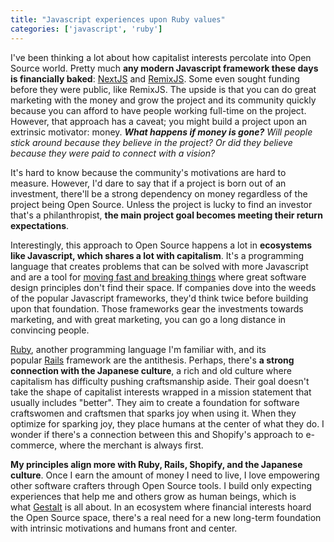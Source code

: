 ```yaml
---
title: "Javascript experiences upon Ruby values"
categories: ['javascript', 'ruby']
---
```


I've been thinking a lot about how capitalist interests percolate into Open Source world. Pretty much **any modern Javascript framework these days is financially baked**: [NextJS](https://nextjs.org/) and [RemixJS](https://remix.run/). Some even sought funding before they were public, like RemixJS. The upside is that you can do great marketing with the money and grow the project and its community quickly because you can afford to have people working full-time on the project. However, that approach has a caveat; you might build a project upon an extrinsic motivator: money. ***What happens if money is gone?** Will people stick around because they believe in the project? Or did they believe because they were paid to connect with a vision?*

It's hard to know because the community's motivations are hard to measure. However, I'd dare to say that if a project is born out of an investment, there'll be a strong dependency on money regardless of the project being Open Source. Unless the project is lucky to find an investor that's a philanthropist, **the main project goal becomes meeting their return expectations**.

Interestingly, this approach to Open Source happens a lot in **ecosystems like Javascript, which shares a lot with capitalism**. It's a programming language that creates problems that can be solved with more Javascript and are a tool for [moving fast and breaking things](https://en.wikipedia.org/wiki/Meta_Platforms#History) where great software design principles don't find their space. If companies dove into the weeds of the popular Javascript frameworks, they'd think twice before building upon that foundation. Those frameworks gear the investments towards marketing, and with great marketing, you can go a long distance in convincing people.

[Ruby](https://www.ruby-lang.org/en/), another programming language I'm familiar with, and its popular [Rails](https://rubyonrails.org/) framework are the antithesis. Perhaps, there's **a strong connection with the Japanese culture**, a rich and old culture where capitalism has difficulty pushing craftsmanship aside. Their goal doesn't take the shape of capitalist interests wrapped in a mission statement that usually includes "better". They aim to create a foundation for software craftswomen and craftsmen that sparks joy when using it. When they optimize for sparking joy, they place humans at the center of what they do. I wonder if there's a connection between this and Shopify's approach to e-commerce, where the merchant is always first.

**My principles align more with Ruby, Rails, Shopify, and the Japanese culture**. Once I earn the amount of money I need to live, I love empowering other software crafters through Open Source tools. I build only expecting experiences that help me and others grow as human beings, which is what [Gestalt](https://gestaltjs.org/) is all about. In an ecosystem where financial interests hoard the Open Source space, there's a real need for a new long-term foundation with intrinsic motivations and humans front and center.